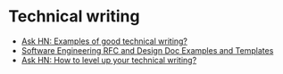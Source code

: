 # Technical writing

- [Ask HN: Examples of good technical writing?](https://news.ycombinator.com/item?id=31630915)
- [Software Engineering RFC and Design Doc Examples and Templates](https://newsletter.pragmaticengineer.com/p/software-engineering-rfc-and-design)
- [Ask HN: How to level up your technical writing?](https://news.ycombinator.com/item?id=31859040)
